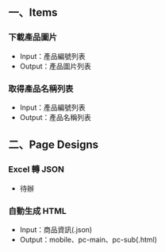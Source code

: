 ## 一、Items
### 下載產品圖片
- Input：產品編號列表
- Output：產品圖片列表

### 取得產品名稱列表
- Input：產品編號列表
- Output：產品名稱列表

## 二、Page Designs
### Excel 轉 JSON
- 待辦

### 自動生成 HTML
- Input：商品資訊(.json)
- Output：mobile、pc-main、pc-sub(.html)